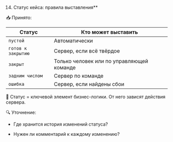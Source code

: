 14. Статус кейса: правила выставления**

📥 Принято:

| Статус             | Кто может выставить                       |
| ------------------ | ----------------------------------------- |
| `пустой`           | Автоматически                             |
| `готов к закрытию` | Сервер, если всё твёрдое                  |
| `закрыт`           | Только человек или по управляющей команде |
| `задним числом`    | Сервер по команде                         |
| `ошибка`           | Сервер, если найдены сбои                 |

📌 Статус = ключевой элемент бизнес-логики. От него зависят действия сервера.

🔍 Уточнение:

- Где хранится история изменений статуса?

- Нужен ли комментарий к каждому изменению?

